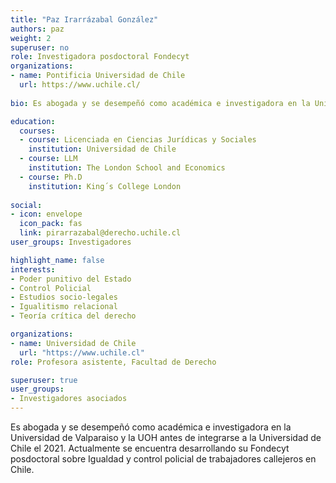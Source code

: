 ```yaml
---
title: "Paz Irarrázabal González"
authors: paz
weight: 2
superuser: no
role: Investigadora posdoctoral Fondecyt
organizations:
- name: Pontificia Universidad de Chile
  url: https://www.uchile.cl/
  
bio: Es abogada y se desempeñó como académica e investigadora en la Universidad de Valparaiso y la UOH antes de integrarse a la Universidad de Chile el 2021. Actualmente se encuentra desarrollando su Fondecyt posdoctoral sobre Igualdad y control policial de trabajadores callejeros en Chile.

education:
  courses:
  - course: Licenciada en Ciencias Jurídicas y Sociales
    institution: Universidad de Chile
  - course: LLM
    institution: The London School and Economics
  - course: Ph.D
    institution: King´s College London
    
social:
- icon: envelope
  icon_pack: fas
  link: pirarrazabal@derecho.uchile.cl
user_groups: Investigadores

highlight_name: false
interests:
- Poder punitivo del Estado
- Control Policial
- Estudios socio-legales
- Igualitismo relacional
- Teoría crítica del derecho

organizations:
- name: Universidad de Chile
  url: "https://www.uchile.cl"
role: Profesora asistente, Facultad de Derecho

superuser: true
user_groups:
- Investigadores asociados
---
```


Es abogada y se desempeñó como académica e investigadora en la Universidad de Valparaiso y la UOH antes de integrarse a la Universidad de Chile el 2021. Actualmente se encuentra desarrollando su Fondecyt posdoctoral sobre Igualdad y control policial de trabajadores callejeros en Chile.
